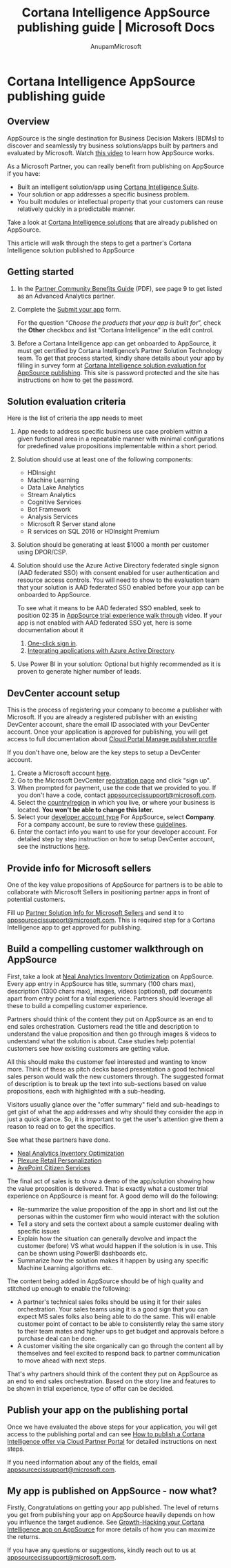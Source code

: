 ﻿---
title: Cortana Intelligence AppSource publishing guide | Microsoft Docs
description: As a Microsoft Partner, here are all the steps you need to follow to publish your Cortana Intelligence solution to AppSource.
services: machine-learning
documentationcenter: ''
author: AnupamMicrosoft
manager: jhubbard
editor: cgronlun

ms.service: machine-learning
ms.workload: data-services
ms.tgt_pltfrm: na
ms.devlang: na
ms.topic: article
ms.date: 07/06/2017
ms.author: anupams
--- 
# Cortana Intelligence AppSource publishing guide

## Overview
AppSource is the single destination for Business Decision Makers (BDMs) to discover and seamlessly try business solutions/apps built by partners and evaluated by Microsoft. Watch [this video](https://youtu.be/hpq_Y9LuIB8) to learn how AppSource works. 

As a Microsoft Partner, you can really benefit from publishing on AppSource if you have:
- Built an intelligent solution/app using [Cortana Intelligence Suite](https://azure.microsoft.com/suites/cortana-intelligence-suite/?cdn=disable).
- Your solution or app addresses a specific business problem.
- You built modules or intellectual property that your customers can reuse relatively quickly in a predictable manner.

Take a look at [Cortana Intelligence solutions](https://appsource.microsoft.com/en-us/marketplace/apps?product=cortana-intelligence&page=1) that are already published on AppSource. 

This article will walk through the steps to get a partner's Cortana Intelligence solution published to AppSource

## Getting started
1. In the [Partner Community Benefits Guide](https://www.microsoftpartnerserverandcloud.com/_layouts/download.aspx?SourceUrl=Hosted%20Documents/Partner%20Community%20Benefits%20Guide%20-%20Cloud%20and%20Enterprise.pdf) (PDF), see page 9 to get listed as an Advanced Analytics partner.
1. Complete the [Submit your app](https://appsource.microsoft.com/en-us/partners/list-an-app) form.

    For the question *“Choose the products that your app is built for*”, check the **Other** checkbox and list “Cortana Intelligence” in the edit control.
1. Before a Cortana Intelligence app can get onboarded to AppSource, it must get certified by Cortana Intelligence’s Partner Solution Technology team. To get that process started, kindly share details about your app by filling in survey form at [Cortana Intelligence solution evaluation for AppSource publishing](https://aka.ms/cisappsrceval). This site is password protected and the site has instructions on how to get the password.

## Solution evaluation criteria
Here is the list of criteria the app needs to meet
1. App needs to address specific business use case problem within a given functional area in a repeatable manner with minimal configurations for predefined value propositions implementable within a short period.
1. Solution should use at least one of the following components:

    - HDInsight
    - Machine Learning
    - Data Lake Analytics
    - Stream Analytics
    - Cognitive Services
    - Bot Framework
    - Analysis Services
    - Microsoft R Server stand alone
    - R services on SQL 2016 or HDInsight Premium
1. Solution should be generating at least $1000 a month per customer using DPOR/CSP.
1. Solution should use the Azure Active Directory federated single signon (AAD federated SSO) with consent enabled for user authentication and resource access controls. You will need to show to the evaluation team that your solution is AAD federated SSO enabled before your app can be onboarded to AppSource.

     To see what it means to be AAD federated SSO enabled, seek to position 02:35 in [AppSource trial experience walk through](https://aka.ms/trialexperienceforwebapps) video. If your app is not enabled with AAD federated SSO yet, here is some documentation about it
   1. [One-click sign in](https://identity.microsoft.com/Landing?ru=https://identity.microsoft.com/).
   1. [Integrating applications with Azure Active Directory](https://docs.microsoft.com/azure/active-directory/develop/active-directory-integrating-applications#adding-an-application).
     
1. Use Power BI in your solution: Optional but highly recommended as it is proven to generate higher number of leads.

## DevCenter account setup
This is the process of registering your company to become a publisher with Microsoft. If you are already a registered publisher with an existing DevCenter account, share the email ID associated with your DevCenter account. Once your application is approved for publishing, you will get access to full documentation about [Cloud Portal Manage publisher profile](https://cloudpartner.azure.com/#documentation/manage-publisher-profile)

If you don't have one, below are the key steps to setup a DevCenter account.
1. Create a Microsoft account [here](https://signup.live.com/signup.aspx).
1. Go to the Microsoft DevCenter [registration page](http://go.microsoft.com/fwlink/?LinkId=615100) and click "sign up".
1. When prompted for payment, use the code that we provided to you. If you don't have a code, contact  [appsourcecissupport@microsoft.com](mailto:appsourcecissupport@microsoft.com?subject=Request%20for%20promotion-code%20for%20DevCenter%20account%20setup).
1. Select the [country/region](https://docs.microsoft.com/windows/uwp/publish/account-types-locations-and-fees) in which you live, or where your business is located. **You won't be able to change this later.**
1. Select your [developer account type](https://docs.microsoft.com/windows/uwp/publish/account-types-locations-and-fees) For AppSource, select **Company**. For a company account, be sure to review these [guidelines](https://docs.microsoft.com/windows/uwp/publish/opening-a-developer-account).
1. Enter the contact info you want to use for your developer account.
For detailed step by step instruction on how to setup DevCenter account, see the instructions [here](https://docs.microsoft.com/azure/marketplace-publishing/marketplace-publishing-accounts-creation-registration).

## Provide info for Microsoft sellers
One of the key value propositions of AppSource for partners is to be able to collaborate with Microsoft Sellers in positioning partner apps in front of potential customers.

Fill up [Partner Solution Info for Microsoft Sellers](https://aka.ms/aapartnerappinfo) and send it to [appsourcecissupport@microsoft.com](mailto:appsourcecissupport@microsoft.com?subject=Request%20publisher%20account%20creation%20for%20%3cPartner%20Name%3e%20and%20whitelist%20owner/contributer%20AAD/MSA%20email%20IDs). This is required step for a Cortana Intelligence app to get approved for publishing.

## Build a compelling customer walkthrough on AppSource
First, take a look at [Neal Analytics Inventory Optimization](https://appsource.microsoft.com/en-us/product/web-apps/neal_analytics.8066ad01-1e61-40cd-bd33-9b86c65fa73a?tab=Overview&tag=CISHome) on AppSource. Every app entry in AppSource has title, summary (100 chars max), description (1300 chars max), images, videos (optional), pdf documents apart from entry point for a trial experience. Partners should leverage all these to build a compelling customer experience.

Partners should think of the content they put on AppSource as an end to end sales orchestration. Customers read the title and description to understand the value proposition and then go through images & videos to understand what the solution is about. Case studies help potential customers see how existing customers are getting value. 

All this should make the customer feel interested and wanting to know more. Think of these as pitch decks based presentation a good technical sales person would walk the new customers through. The suggested format of description is to break up the text into sub-sections based on value propositions, each with highlighted with a sub-heading. 

Visitors usually glance over the "offer summary" field and sub-headings to get gist of what the app addresses and why should they consider the app in just a quick glance. So, it is important to get the user's attention give them a reason to read on to get the specifics.

See what these partners have done.
- [Neal Analytics Inventory
Optimization](https://appsource.microsoft.com/en-us/product/web-apps/neal_analytics.8066ad01-1e61-40cd-bd33-9b86c65fa73a?tab=Overview)
- [Plexure Retail
Personalization](https://appsource.microsoft.com/en-us/product/web-apps/plexure.c82dc2fc-817b-487e-ae83-1658c1bc8ff2?tab=Overview)
- [AvePoint Citizen
Services](https://appsource.microsoft.com/en-us/product/web-apps/avepoint.7738ac97-fd40-4ed3-aaab-327c3e0fe0b3?tab=Overview)

The final act of sales is to show a demo of the app/solution showing how the value proposition is delivered. That is exactly what a customer trial experience on AppSource is meant for. A good demo will do the following:
- Re-summarize the value proposition of the app in short and list out the personas within the customer firm who would interact with the solution
- Tell a story and sets the context about a sample customer dealing with specific issues
- Explain how the situation can generally devolve and impact the customer (before) VS what would happen if the solution is in use. This can be shown using PowerBI dashboards etc.
- Summarize how the solution makes it happen by using any specific Machine Learning algorithms etc.

The content being added in AppSource should be of high quality and stitched up enough to enable the following:
- A partner's technical sales folks should be using it for their sales orchestration. Your sales teams using it is a good sign that you can expect MS sales folks also being able to do the same. This will enable customer point of contact to be able to consistently relay the same story to their team mates and higher ups to get budget and approvals before a purchase deal can be done.
- A customer visiting the site organically can go through the content all by themselves and feel excited to respond back to partner communication to move ahead with next steps.

That's why partners should think of the content they put on AppSource as an end to end sales orchestration. Based on the story line and features to be shown in trial experience, type of offer can be decided.

## Publish your app on the publishing portal
Once we have evaluated the above steps for your application, you will get access to the publishing portal and can see [How to publish a Cortana Intelligence offer via Cloud Partner Portal](https://cloudpartner.azure.com/#documentation/cloud-partner-portal-publish-cortana-intelligence-app) for detailed instructions on next steps.

If you need information about any of the fields, email <appsourcecissupport@microsoft.com>.
## My app is published on AppSource - now what?
Firstly, Congratulations on getting your app published.
The level of returns you get from publishing your app on AppSource heavily depends on how you influence the target audience. See [Growth-Hacking your Cortana Intelligence app on AppSource](http://aka.ms/aagrowthhackguide) for more details of how you can maximize the returns.

If you have any questions or suggestions, kindly reach out to us at <appsourcecissupport@microsoft.com>.


